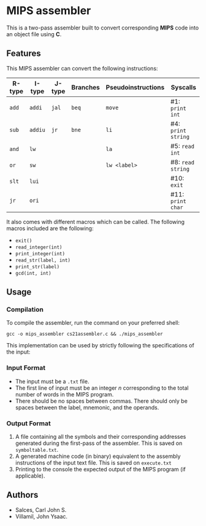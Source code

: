 # MIPS assembler

This is a two-pass assembler built to convert corresponding **MIPS** code into an object file using **C**.

## Features

This MIPS assembler can convert the following instructions:

| R-type | I-type  | J-type | Branches | Pseudoinstructions | Syscalls           |
| ------ | ------- | ------ | -------- | ------------------ | ------------------ |
| `add`  | `addi`  | `jal`  | `beq`    | `move`             | #1: `print int`    |
| `sub`  | `addiu` | `jr`   | `bne`    | `li`               | #4: `print string` |
| `and`  | `lw`    |        |          | `la`               | #5: `read int`     |
| `or`   | `sw`    |        |          | `lw <label>`       | #8: `read string`  |
| `slt`  | `lui`   |        |          |                    | #10: `exit`        |
| `jr`   | `ori`   |        |          |                    | #11: `print char`  |

It also comes with different macros which can be called. The following macros included are the following:

-   `exit()`
-   `read_integer(int)`
-   `print_integer(int)`
-   `read_str(label, int)`
-   `print_str(label)`
-   `gcd(int, int)`

## Usage

### Compilation

To compile the assembler, run the command on your preferred shell:

`gcc -o mips_assembler cs21assembler.c && ./mips_assembler`

This implementation can be used by strictly following the specifications of the input:

### Input Format

-   The input must be a `.txt` file.
-   The first line of input must be an integer _n_ corresponding to the total number of words in the MIPS program.
-   There should be no spaces between commas. There should only be spaces between the label, mnemonic, and the operands.

### Output Format

1. A file containing all the symbols and their corresponding addresses generated during the first-pass of the assembler. This is saved on `symboltable.txt`.
2. A generated machine code (in binary) equivalent to the assembly instructions of
   the input text file. This is saved on `execute.txt`
3. Printing to the console the expected output of the MIPS program
   (if applicable).

## Authors

-   Salces, Carl John S.
-   Villamil, John Ysaac.
